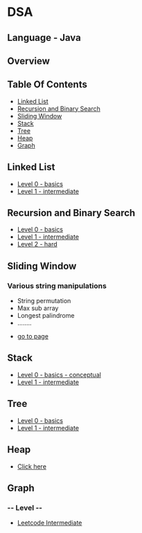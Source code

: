 # DSA
## Language - Java
## Overview
## Table Of Contents
- [Linked List](#linked-list)
- [Recursion and Binary Search](#recursion-and-binary-search)
- [Sliding Window](#sliding-window)
- [Stack](#stack)
- [Tree](#tree)
- [Heap](#heap)
- [Graph](#graph)

## Linked List


- [Level 0 - basics](https://github.com/souvik757/DSA/tree/master/LINKED%20%20LIST/%7F%7F%7F%7F%7F%20LV0%20%7F%7F%7F%7F%7F%7F%7F)
- [Level 1 - intermediate](https://github.com/souvik757/DSA/tree/master/LINKED%20%20LIST/%7F%7F%7F%7F%7F%20LV1%20%7F%7F%7F%7F%7F%7F%7F)

## Recursion and Binary Search

- [Level 0 - basics](https://github.com/souvik757/DSA/tree/master/RECURSION%20AND%20BIN-SEARCH/%7F%7F%7F%7F%7F%20LV0%20%7F%7F%7F%7F%7F%7F%7F)
- [Level 1 - intermediate](https://github.com/souvik757/DSA/tree/master/RECURSION%20AND%20BIN-SEARCH/%7F%7F%7F%7F%7F%20LV1%20%7F%7F%7F%7F%7F%7F%7F)
- [Level 2 - hard](https://github.com/souvik757/DSA/tree/master/RECURSION%20AND%20BIN-SEARCH/%7F%7F%7F%7F%7F%20LV2%20%7F%7F%7F%7F%7F%7F%7F)

## Sliding Window

### Various string manipulations
* String permutation
* Max sub array
* Longest palindrome
*  ........
- [go to page](https://github.com/souvik757/DSA/tree/master/SLIDING_WINDOW)

## Stack

- [Level 0 - basics - conceptual](https://github.com/souvik757/DSA/tree/master/STACK/%7F%7F%7F%7F%7F%20LV0%20%7F%7F%7F%7F%7F%7F%7F)
- [Level 1 - intermediate](https://github.com/souvik757/DSA/tree/master/STACK/%7F%7F%7F%7F%7F%20LV1%20%7F%7F%7F%7F%7F%7F%7F)

## Tree

- [Level 0 - basics](https://github.com/souvik757/DSA/tree/master/Tree/Lv0)
- [Level 1 - intermediate](https://github.com/souvik757/DSA/tree/master/Tree/Lv1)

## Heap

- [Click here](https://github.com/souvik757/DSA/tree/master/SLIDING_WINDOW/HEAP)

## Graph
### -- Level --
- [Leetcode Intermediate](https://github.com/souvik757/DSA/tree/master/GRAPH/Lv0)
